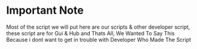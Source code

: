 # Important Note
Most of the script we will put here are our scripts & other developer script, these script are for Gui & Hub 
and Thats All, We Wanted To Say This Because i dont want to get in trouble with Developer Who Made The Script

